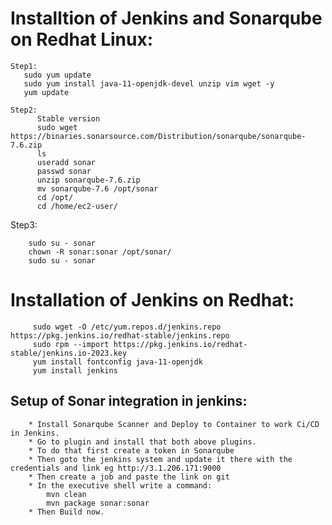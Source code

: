 # Installtion of Jenkins and Sonarqube on Redhat Linux:


    Step1:
       sudo yum update
       sudo yum install java-11-openjdk-devel unzip vim wget -y
       yum update
       
    Step2:
          Stable version 
          sudo wget https://binaries.sonarsource.com/Distribution/sonarqube/sonarqube-7.6.zip
          ls
          useradd sonar
          passwd sonar
          unzip sonarqube-7.6.zip
          mv sonarqube-7.6 /opt/sonar
          cd /opt/
          cd /home/ec2-user/
 Step3:
 
        sudo su - sonar
        chown -R sonar:sonar /opt/sonar/
        sudo su - sonar


# Installation of Jenkins on Redhat:

         sudo wget -O /etc/yum.repos.d/jenkins.repo https://pkg.jenkins.io/redhat-stable/jenkins.repo
         sudo rpm --import https://pkg.jenkins.io/redhat-stable/jenkins.io-2023.key
         yum install fontconfig java-11-openjdk
         yum install jenkins

## Setup of Sonar integration in jenkins:
        * Install Sonarqube Scanner and Deploy to Container to work Ci/CD in Jenkins.
        * Go to plugin and install that both above plugins.
        * To do that first create a token in Sonarqube
        * Then goto the jenkins system and update it there with the credentials and link eg http://3.1.206.171:9000 
        * Then create a job and paste the link on git 
        * In the executive shell write a command:
            mvn clean
            mvn package sonar:sonar
        * Then Build now.
        
        

